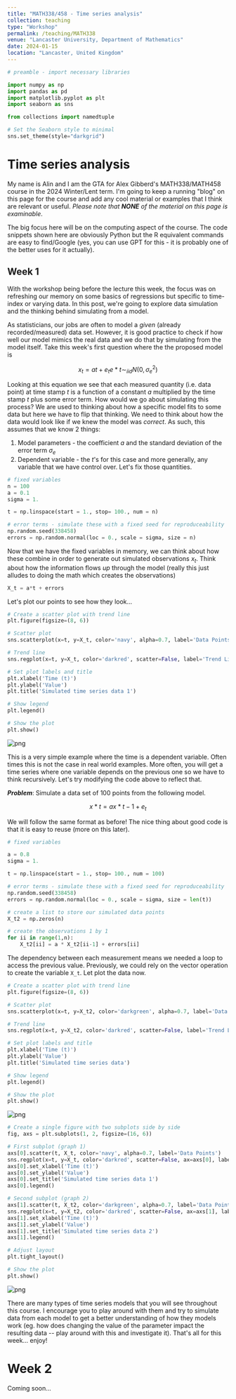 ```yaml
---
title: "MATH338/458 - Time series analysis"
collection: teaching
type: "Workshop"
permalink: /teaching/MATH338
venue: "Lancaster University, Department of Mathematics"
date: 2024-01-15
location: "Lancaster, United Kingdom"
---
```


```python
# preamble - import necessary libraries

import numpy as np
import pandas as pd
import matplotlib.pyplot as plt
import seaborn as sns

from collections import namedtuple

# Set the Seaborn style to minimal
sns.set_theme(style="darkgrid")
```

# Time series analysis

My name is Alin and I am the GTA for Alex Gibberd's MATH338/MATH458 course in
the 2024 Winter/Lent term. I'm going to keep a running "blog" on this page for
the course and add any cool material or examples that I think are relevant or
useful. _Please note that **NONE** of the material on this page is examinable_.

The big focus here will be on the computing aspect of the course. The code
snippets shown here are obviously Python but the R equivalent commands are easy
to find/Google (yes, you can use GPT for this - it is probably one of the better
uses for it actually).

## Week 1

With the workshop being before the lecture this week, the focus was on
refreshing our memory on some basics of regressions but specific to time-index
or varying data. In this post, we're going to explore data simulation and the
thinking behind simulating from a model.

As statisticians, our jobs are often to model a _given_ (already
recorded/measured) data set. However, it is good practice to check if how well
our model mimics the real data and we do that by simulating from the model
itself. Take this week's first question where the the proposed model is

```math
x_t = at + e_t
e*t \sim_{iid} N(0, \sigma^2_e)
```

Looking at this equation we see that each measured quantity (i.e. data point) at
time stamp $t$ is a function of a constant $a$ multiplied by the time stamp $t$
plus some error term. How would we go about simulating this process? We are used
to thinking about how a specific model fits to some data but here we have to
flip that thinking. We need to think about how the data would look like if we
knew the model was _correct_. As such, this assumes that we know 2 things:

1. Model parameters - the coefficient $a$ and the standard deviation of the
   error term $\sigma_e$
2. Dependent variable - the $t$'s for this case and more generally, any variable
   that we have control over. Let's fix those quantities.

```python
# fixed variables
n = 100
a = 0.1
sigma = 1.

t = np.linspace(start = 1., stop= 100., num = n)

# error terms - simulate these with a fixed seed for reproduceability
np.random.seed(338458)
errors = np.random.normal(loc = 0., scale = sigma, size = n)
```

Now that we have the fixed variables in memory, we can think about how these
combine in order to generate out simulated observations $x_t$. Think about how
the information flows _up_ through the model (really this just alludes to doing
the math which creates the observations)

```python
X_t = a*t + errors
```

Let's plot our points to see how they look...

```python
# Create a scatter plot with trend line
plt.figure(figsize=(8, 6))

# Scatter plot
sns.scatterplot(x=t, y=X_t, color='navy', alpha=0.7, label='Data Points')

# Trend line
sns.regplot(x=t, y=X_t, color='darkred', scatter=False, label='Trend Line')

# Set plot labels and title
plt.xlabel('Time (t)')
plt.ylabel('Value')
plt.title('Simulated time series data 1')

# Show legend
plt.legend()

# Show the plot
plt.show()
```

![png](MATH338_files/MATH338_7_0.png)

This is a very simple example where the time is a dependent variable. Often
times this is not the case in real world examples. More often, you will get a
time series where one variable depends on the previous one so we have to think
recursively. Let's try modifying the code above to reflect that.

**_Problem_**: Simulate a data set of 100 points from the following model.

```math
x*t = a x*{t-1} + e_t
```

We will follow the same format as before! The nice thing about good code is that
it is easy to reuse (more on this later).

```python
# fixed variables

a = 0.8
sigma = 1.

t = np.linspace(start = 1., stop= 100., num = 100)

# error terms - simulate these with a fixed seed for reproduceability
np.random.seed(338458)
errors = np.random.normal(loc = 0., scale = sigma, size = len(t))
```

```python
# create a list to store our simulated data points
X_t2 = np.zeros(n)

# create the observations 1 by 1
for ii in range(1,n):
    X_t2[ii] = a * X_t2[ii-1] + errors[ii]
```

The dependency between each measurement means we needed a loop to access the
previous value. Previously, we could rely on the vector operation to create the
variable `X_t`. Let plot the data now.

```python
# Create a scatter plot with trend line
plt.figure(figsize=(8, 6))

# Scatter plot
sns.scatterplot(x=t, y=X_t2, color='darkgreen', alpha=0.7, label='Data Points')

# Trend line
sns.regplot(x=t, y=X_t2, color='darkred', scatter=False, label='Trend Line')

# Set plot labels and title
plt.xlabel('Time (t)')
plt.ylabel('Value')
plt.title('Simulated time series data')

# Show legend
plt.legend()

# Show the plot
plt.show()
```

![png](MATH338_files/MATH338_13_0.png)

```python
# Create a single figure with two subplots side by side
fig, axs = plt.subplots(1, 2, figsize=(16, 6))

# First subplot (graph 1)
axs[0].scatter(t, X_t, color='navy', alpha=0.7, label='Data Points')
sns.regplot(x=t, y=X_t, color='darkred', scatter=False, ax=axs[0], label='Trend Line')
axs[0].set_xlabel('Time (t)')
axs[0].set_ylabel('Value')
axs[0].set_title('Simulated time series data 1')
axs[0].legend()

# Second subplot (graph 2)
axs[1].scatter(t, X_t2, color='darkgreen', alpha=0.7, label='Data Points - Recursive')
sns.regplot(x=t, y=X_t2, color='darkred', scatter=False, ax=axs[1], label='Trend Line')
axs[1].set_xlabel('Time (t)')
axs[1].set_ylabel('Value')
axs[1].set_title('Simulated time series data 2')
axs[1].legend()

# Adjust layout
plt.tight_layout()

# Show the plot
plt.show()
```

![png](MATH338_files/MATH338_14_0.png)

There are many types of time series models that you will see throughout this
course. I encourage you to play around with them and try to simulate data from
each model to get a better understanding of how they models work (eg. how does
changing the value of the parameter impact the resulting data -- play around
with this and investigate it). That's all for this week... enjoy!

# Week 2

Coming soon...
